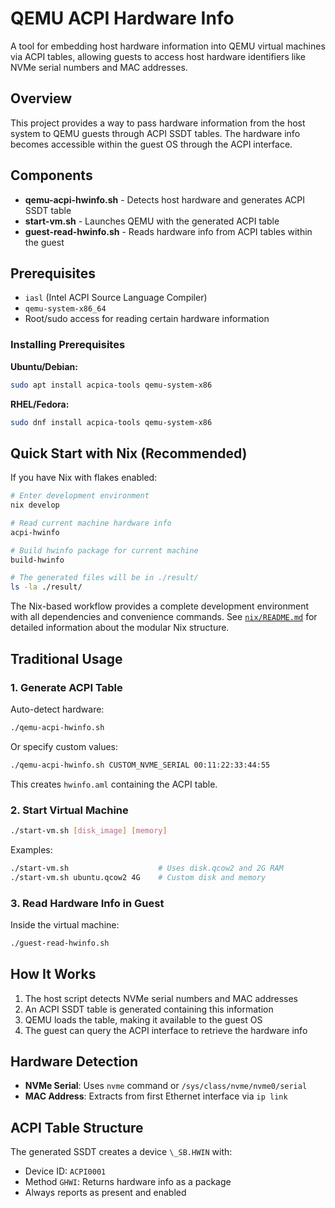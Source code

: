# QEMU ACPI Hardware Info

A tool for embedding host hardware information into QEMU virtual machines via ACPI tables, allowing guests to access host hardware identifiers like NVMe serial numbers and MAC addresses.

## Overview

This project provides a way to pass hardware information from the host system to QEMU guests through ACPI SSDT tables. The hardware info becomes accessible within the guest OS through the ACPI interface.

## Components

- **qemu-acpi-hwinfo.sh** - Detects host hardware and generates ACPI SSDT table
- **start-vm.sh** - Launches QEMU with the generated ACPI table
- **guest-read-hwinfo.sh** - Reads hardware info from ACPI tables within the guest

## Prerequisites

- `iasl` (Intel ACPI Source Language Compiler)
- `qemu-system-x86_64`
- Root/sudo access for reading certain hardware information

### Installing Prerequisites

**Ubuntu/Debian:**
```bash
sudo apt install acpica-tools qemu-system-x86
```

**RHEL/Fedora:**
```bash
sudo dnf install acpica-tools qemu-system-x86
```

## Quick Start with Nix (Recommended)

If you have Nix with flakes enabled:

```bash
# Enter development environment
nix develop

# Read current machine hardware info
acpi-hwinfo

# Build hwinfo package for current machine
build-hwinfo

# The generated files will be in ./result/
ls -la ./result/
```

The Nix-based workflow provides a complete development environment with all dependencies and convenience commands. See [`nix/README.md`](nix/README.md) for detailed information about the modular Nix structure.

## Traditional Usage

### 1. Generate ACPI Table

Auto-detect hardware:
```bash
./qemu-acpi-hwinfo.sh
```

Or specify custom values:
```bash
./qemu-acpi-hwinfo.sh CUSTOM_NVME_SERIAL 00:11:22:33:44:55
```

This creates `hwinfo.aml` containing the ACPI table.

### 2. Start Virtual Machine

```bash
./start-vm.sh [disk_image] [memory]
```

Examples:
```bash
./start-vm.sh                    # Uses disk.qcow2 and 2G RAM
./start-vm.sh ubuntu.qcow2 4G    # Custom disk and memory
```

### 3. Read Hardware Info in Guest

Inside the virtual machine:
```bash
./guest-read-hwinfo.sh
```

## How It Works

1. The host script detects NVMe serial numbers and MAC addresses
2. An ACPI SSDT table is generated containing this information
3. QEMU loads the table, making it available to the guest OS
4. The guest can query the ACPI interface to retrieve the hardware info

## Hardware Detection

- **NVMe Serial**: Uses `nvme` command or `/sys/class/nvme/nvme0/serial`
- **MAC Address**: Extracts from first Ethernet interface via `ip link`

## ACPI Table Structure

The generated SSDT creates a device `\_SB.HWIN` with:
- Device ID: `ACPI0001`
- Method `GHWI`: Returns hardware info as a package
- Always reports as present and enabled

